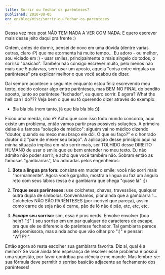 ```yaml
---
title: Sorrir ou fechar os parênteses?
published: 2010-08-05
en: en/blog/misc/sorrir-ou-fechar-os-parenteses
---
```


Dessa vez meu post NÃO TEM NADA A VER COM NADA.
E quero escrever mais desse jeito daqui pra frente :)

Ontem, antes de dormir, pensei de novo em uma dúvida (dentre várias outras, claro :P) que me atormenta há muito tempo...
Eu adoro - ou melhor, sou viciado em :) - usar smiles, principalmente o mais singelo do todos, o sorriso "basicão".
Também não consigo escrever muito, pelo menos não mais que 5 palavras, sem usar um aposto, aquela "coisa entre vírgulas ou parênteses" pra explicar melhor o que você acabou de dizer.

Daí sempre acontece o seguinte:
enquanto estou feliz escrevendo meu texto, decido colocar algo entre parênteses, mas BEM NO FINAL do bendito aposto, junto ao parêntese "fechador", eu quero sorrir.
E agora? What the hell can I do??? Veja bem o que eu tô querendo dizer através do exemplo:

<!--more-->

  * Bla bla bla (nem tanto, já que bla bla bla **:))**

Ficou uma merda, não é? Acho que com isso todo mundo concorda, aqui existe um problema, então vamos partir pras possíveis soluções. A primeira delas é a famosa "solução de médico": alguém vai no médico dizendo "doutor, quando eu mexo meu braço ele dói. O que eu faço?" e o honrado doutor diz "pare de mexer seu braço". A aplicação desse princípio aqui na minha situação implica em não sorrir mais, ser TOLHIDO desse DIREITO HUMANO de usar o smile que eu bem entender no meu texto. Eu não admito não poder sorrir, e acho que você também não. Sobram então as famosas "gambiarras", tão adoradas pelos engenheiros:

  1. **Bote a língua pra fora:** consiste em mudar o smile;
     você não sorri mais "normalmente". Agora você gargalha, mostra a língua ou faz um ângulo reto com seus lábios (essa é a gambiarra que chega "quase lá" :])

  2. **Troque seus parênteses:** use colchetes, chaves, travessões, qualquer outra dupla de símbolos.
     Convenhamos, pior ainda que a gambiarra 1...
     Colchetes NÃO SÃO PARÊNTESES (por incrível que pareça), assim como carne de soja não é carne, pão de ló não é pão, etc, etc, etc.

  3. **_Escape_ seu sorriso:** sim, essa é pros nerds.
     Envolve envolver (boa hein? ":)" ) seu sorriso em um par qualquer de caracteres de escape, pra que ele se diferencie do parêntese fechador.
     Tal gambiarra parece até promissora, mas ainda acho que vão olhar pro ":)" e pensar: "WTF?!".

Então agora só resta escolher sua gambiarra favorita.
Diz aí, qual é a melhor? Se você ainda tem esperança de resolver esse problema e possui uma sugestão, por favor contribua pra ciência e me mande.
Mas lembre-se: sua fórmula deve permitir o sorriso basicão adjacente ao fechamento dos parênteses!

